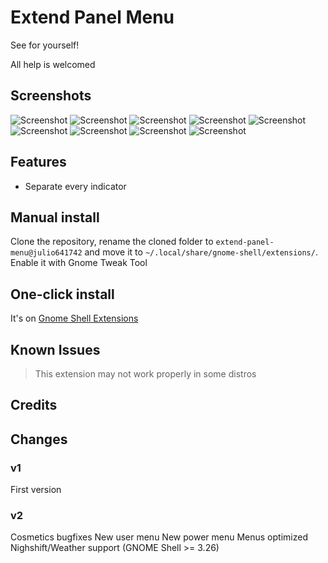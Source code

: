 # Extend Panel Menu

See for yourself!

All help is welcomed

## Screenshots
![Screenshot](https://raw.githubusercontent.com/julio641742/extend-panel-menu/master/screenshots/full.png)
![Screenshot](https://raw.githubusercontent.com/julio641742/extend-panel-menu/master/screenshots/extend-panel.png)
![Screenshot](https://raw.githubusercontent.com/julio641742/extend-panel-menu/master/screenshots/extend-panel-shell-theme.png)
![Screenshot](https://raw.githubusercontent.com/julio641742/extend-panel-menu/master/screenshots/extend-panel-volume.png)
![Screenshot](https://raw.githubusercontent.com/julio641742/extend-panel-menu/master/screenshots/extend-panel-network.png)
![Screenshot](https://raw.githubusercontent.com/julio641742/extend-panel-menu/master/screenshots/extend-panel-power.png)
![Screenshot](https://raw.githubusercontent.com/julio641742/extend-panel-menu/master/screenshots/extend-panel-calendar.png)
![Screenshot](https://raw.githubusercontent.com/julio641742/extend-panel-menu/master/screenshots/extend-panel-notifications.png)
![Screenshot](https://raw.githubusercontent.com/julio641742/extend-panel-menu/master/screenshots/extend-panel-user.png)


## Features
- Separate every indicator

## Manual install
Clone the repository, rename the cloned folder to `extend-panel-menu@julio641742` and move it to `~/.local/share/gnome-shell/extensions/`. Enable it with Gnome Tweak Tool

## One-click install
It's on [Gnome Shell Extensions](https://extensions.gnome.org/extension/1201/extend-panel-menu/)


## Known Issues
> This extension may not work properly in some distros

## Credits


## Changes

### v1
First version

### v2
Cosmetics bugfixes
New user menu
New power menu
Menus optimized
Nighshift/Weather support (GNOME Shell >= 3.26)
